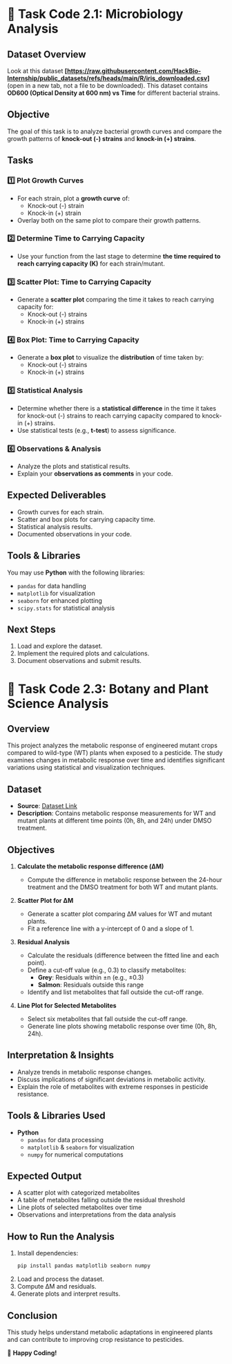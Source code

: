 # 📌 Task Code 2.1: Microbiology Analysis

## **Dataset Overview**
Look at this dataset **[https://raw.githubusercontent.com/HackBio-Internship/public_datasets/refs/heads/main/R/iris_downloaded.csv]** (open in a new tab, not a file to be downloaded). This dataset contains **OD600 (Optical Density at 600 nm) vs Time** for different bacterial strains.

## **Objective**
The goal of this task is to analyze bacterial growth curves and compare the growth patterns of **knock-out (-) strains** and **knock-in (+) strains**.

## **Tasks**
### **1️⃣ Plot Growth Curves**
- For each strain, plot a **growth curve** of:
  - Knock-out (-) strain
  - Knock-in (+) strain
- Overlay both on the same plot to compare their growth patterns.

### **2️⃣ Determine Time to Carrying Capacity**
- Use your function from the last stage to determine **the time required to reach carrying capacity (K)** for each strain/mutant.

### **3️⃣ Scatter Plot: Time to Carrying Capacity**
- Generate a **scatter plot** comparing the time it takes to reach carrying capacity for:
  - Knock-out (-) strains
  - Knock-in (+) strains

### **4️⃣ Box Plot: Time to Carrying Capacity**
- Generate a **box plot** to visualize the **distribution** of time taken by:
  - Knock-out (-) strains
  - Knock-in (+) strains

### **5️⃣ Statistical Analysis**
- Determine whether there is a **statistical difference** in the time it takes for knock-out (-) strains to reach carrying capacity compared to knock-in (+) strains.
- Use statistical tests (e.g., **t-test**) to assess significance.

### **6️⃣ Observations & Analysis**
- Analyze the plots and statistical results.
- Explain your **observations as comments** in your code.

## **Expected Deliverables**
- Growth curves for each strain.
- Scatter and box plots for carrying capacity time.
- Statistical analysis results.
- Documented observations in your code.

## **Tools & Libraries**
You may use **Python** with the following libraries:
- `pandas` for data handling
- `matplotlib` for visualization
- `seaborn` for enhanced plotting
- `scipy.stats` for statistical analysis

## **Next Steps**
1. Load and explore the dataset.
2. Implement the required plots and calculations.
3. Document observations and submit results.  



# 📌 Task Code 2.3: Botany and Plant Science Analysis

## Overview
This project analyzes the metabolic response of engineered mutant crops compared to wild-type (WT) plants when exposed to a pesticide. The study examines changes in metabolic response over time and identifies significant variations using statistical and visualization techniques.

## Dataset
- **Source**: [Dataset Link](https://raw.githubusercontent.com/HackBio-Internship/2025_project_collection/refs/heads/main/Python/Dataset/mcgc.tsv)
- **Description**: Contains metabolic response measurements for WT and mutant plants at different time points (0h, 8h, and 24h) under DMSO treatment.

## Objectives
1. **Calculate the metabolic response difference (ΔM)**
   - Compute the difference in metabolic response between the 24-hour treatment and the DMSO treatment for both WT and mutant plants.

2. **Scatter Plot for ΔM**
   - Generate a scatter plot comparing ΔM values for WT and mutant plants.
   - Fit a reference line with a y-intercept of 0 and a slope of 1.

3. **Residual Analysis**
   - Calculate the residuals (difference between the fitted line and each point).
   - Define a cut-off value (e.g., 0.3) to classify metabolites:
     - **Grey**: Residuals within ±n (e.g., ±0.3)
     - **Salmon**: Residuals outside this range
   - Identify and list metabolites that fall outside the cut-off range.

4. **Line Plot for Selected Metabolites**
   - Select six metabolites that fall outside the cut-off range.
   - Generate line plots showing metabolic response over time (0h, 8h, 24h).

## Interpretation & Insights
- Analyze trends in metabolic response changes.
- Discuss implications of significant deviations in metabolic activity.
- Explain the role of metabolites with extreme responses in pesticide resistance.

## Tools & Libraries Used
- **Python**
  - `pandas` for data processing
  - `matplotlib` & `seaborn` for visualization
  - `numpy` for numerical computations

## Expected Output
- A scatter plot with categorized metabolites
- A table of metabolites falling outside the residual threshold
- Line plots of selected metabolites over time
- Observations and interpretations from the data analysis

## How to Run the Analysis
1. Install dependencies:
   ```sh
   pip install pandas matplotlib seaborn numpy
   ```
2. Load and process the dataset.
3. Compute ΔM and residuals.
4. Generate plots and interpret results.

## Conclusion
This study helps understand metabolic adaptations in engineered plants and can contribute to improving crop resistance to pesticides.

🚀 **Happy Coding!**

